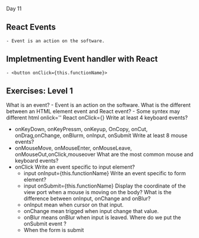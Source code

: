 Day 11 
## React Events 
    - Event is an action on the software.
## Impletmenting Event handler with React
    - <button onClick={this.functionName}>
## Exercises: Level 1
What is an event?
    - Event is an action on the software.
What is the different between an HTML element event and React event?
    - Some syntex may different html onlick='' React onClick={}
Write at least 4 keyboard events?
- onKeyDown, onKeyPressm, onKeyup, OnCopy, onCut, onDrag,onChange, onBlurm, onInput, onSubmit
Write at least 8 mouse events?
- onMouseMove, onMouseEnter, onMouseLeave, onMouseOut,onClick,mouseover
What are the most common mouse and keyboard events?
- onClick
Write an event specific to input element?
    - input onInput={this.functionName}
Write an event specific to form element?
    - input onSubmit={this.functionName}
Display the coordinate of the view port when a mouse is moving on the body?
What is the difference between onInput, onChange and onBlur?
    - onInput mean when cursor on that input.
    - onChange mean trigged when input change that value.
    - onBlur means onBlur when input is leaved.
Where do we put the onSubmit event ?
    - When the form is submit
    